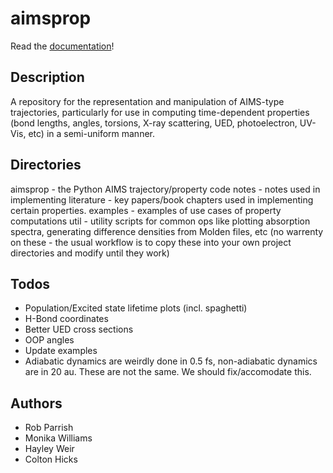 # aimsprop

Read the [documentation](https://mtzgroup.github.io/aimsprop/)!

## Description

A repository for the representation and manipulation of AIMS-type trajectories,
particularly for use in computing time-dependent properties (bond lengths,
angles, torsions, X-ray scattering, UED, photoelectron, UV-Vis, etc) in a
semi-uniform manner.

## Directories

aimsprop - the Python AIMS trajectory/property code
notes - notes used in implementing
literature - key papers/book chapters used in implementing certain properties.
examples - examples of use cases of property computations
util - utility scripts for common ops like plotting absorption spectra,
generating difference densities from Molden files, etc (no warrenty on
these - the usual workflow is to copy these into your own project
directories and modify until they work)

## Todos

- Population/Excited state lifetime plots (incl. spaghetti)
- H-Bond coordinates
- Better UED cross sections
- OOP angles
- Update examples
- Adiabatic dynamics are weirdly done in 0.5 fs, non-adiabatic dynamics are in 20
  au. These are not the same. We should fix/accomodate this.

## Authors

- Rob Parrish
- Monika Williams
- Hayley Weir
- Colton Hicks

